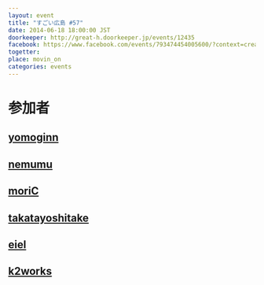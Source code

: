 ```yaml
---
layout: event
title: "すごい広島 #57"
date: 2014-06-18 18:00:00 JST
doorkeeper: http://great-h.doorkeeper.jp/events/12435
facebook: https://www.facebook.com/events/793474454005600/?context=create&source=49
togetter: 
place: movin_on
categories: events
---
```


# 参加者


## [yomoginn](https://github.com/yomoginn)


## [nemumu](https://github.com/nemumu)


## [moriC](https://github.com/moriC)


## [takatayoshitake](http://twitter.com/takatayoshitake)


## [eiel](http://eiel.info/)


## [k2works](https://github.com/k2works)
